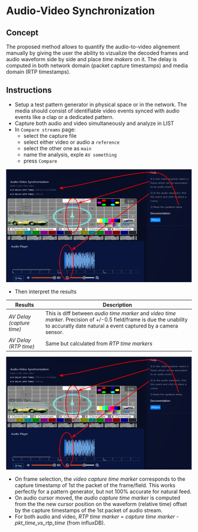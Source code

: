 # Audio-Video Synchronization

## Concept

The proposed method allows to quantify the audio-to-video alignement
manually by giving the user the ability to vizualize the decoded frames
and audio waveform side by side and place _time makers_ on it. The delay
is computed in both network domain (packet capture timestamps) and media
domain (RTP timestamps).

## Instructions

-   Setup a test pattern generator in physical space or in the network.
    The media should consist of identifiable video events synced with
    audio events like a clap or a dedicated pattern.
-   Capture both audio and video simultaneously and analyze in LIST
-   In `Compare streams` page:
    -   select the capture file
    -   select either video or audio a `reference`
    -   select the other one as `main`
    -   name the analysis, exple `AV something`
    -   press `Compare`

![a2v](./a2v_helper.png)

-   Then interpret the results

| Results                   | Description                                                                                                                                                                           |
| ------------------------- | ------------------------------------------------------------------------------------------------------------------------------------------------------------------------------------- |
| _AV Delay (capture time)_ | This is diff between _audio time marker_ and _video time marker_. Precision of +/-0.5 field/frame is due the unability to accuratly date natural a event captured by a camera sensor. |
| _AV Delay (RTP time)_     | Same but calculated from _RTP time markers_                                                                                                                                           |

![a2v](./a2v_helper.png)

-   On frame selection, the _video capture time marker_ corresponds to the capture timestamp
    of 1st the packet of the frame/field. This works perfectly for a
    pattern generator, but not 100% accurate for natural feed.
-   On audio cursor moved, the _audio capture time marker_ is computed from the
    the new cursor position on the waveform (relative time) offset by the
    capture timestamps of the 1st packet of audio stream.
-   For both audio and video, _RTP time marker_ = _capture time marker_ - _pkt_time_vs_rtp_time_
    (from influxDB).
